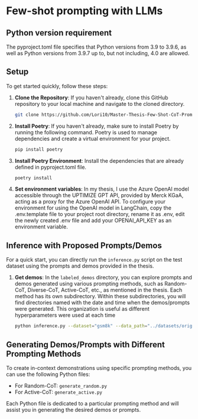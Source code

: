 # Few-shot prompting with LLMs

## Python version requirement
The pyproject.toml file specifies that Python versions from 3.9 to 3.9.6, as well as Python versions from 3.9.7 up to, but not including, 4.0 are allowed.

## Setup


To get started quickly, follow these steps:

1. **Clone the Repository**: If you haven't already, clone this GitHub repository to your local machine and navigate to the cloned directory.

   ```bash
   git clone https://github.com/Lori10/Master-Thesis-Few-Shot-CoT-Prompting-LLM.git

2. **Install Poetry**:
If you haven't already, make sure to install Poetry by running the following command. Poetry is used to manage dependencies and create a virtual environment for your project.

   ```bash
   pip install poetry

3. **Install Poetry Environment**:
Install the dependencies that are already defined in pyproject.toml file.

   ```bash
   poetry install

4. **Set environment variables**:
In my thesis, I use the Azure OpenAI model accessible through the UPTIMIZE GPT API, provided by Merck KGaA, acting as a proxy for the Azure OpenAI API. To configure your environment for using the OpenAI model in LangChain, copy the .env.template file to your project root directory, rename it as .env, edit the newly created .env file and add your OPENAI_API_KEY as an environment variable.


## Inference with Proposed Prompts/Demos

For a quick start, you can directly run the `inference.py` script on the test dataset using the prompts and demos provided in the thesis.

1. **Get demos**: In the `labeled_demos` directory, you can explore prompts and demos generated using various prompting methods, such as Random-CoT, Diverse-CoT, Active-CoT, etc., as mentioned in the thesis. Each method has its own subdirectory. Within these subdirectories, you will find directories named with the date and time when the demos/prompts were generated. This organization is useful as different hyperparameters were used at each time

   ```bash
   python inference.py --dataset="gsm8k" --data_path="../datasets/original/gsm8k/test.jsonl" --dir_prompts="labeled_demos/random/2023_08_29_22_30_28/demos" --model_id="gpt-3.5-turbo-0613" --random_seed=1 --method="cot" --temperature=0.0 --output_dir="inference_results" --dataset_size_limit=0

## Generating Demos/Prompts with Different Prompting Methods

To create in-context demonstrations using specific prompting methods, you can use the following Python files:

- For Random-CoT: `generate_random.py`
- For Active-CoT: `generate_active.py`

Each Python file is dedicated to a particular prompting method and will assist you in generating the desired demos or prompts.

